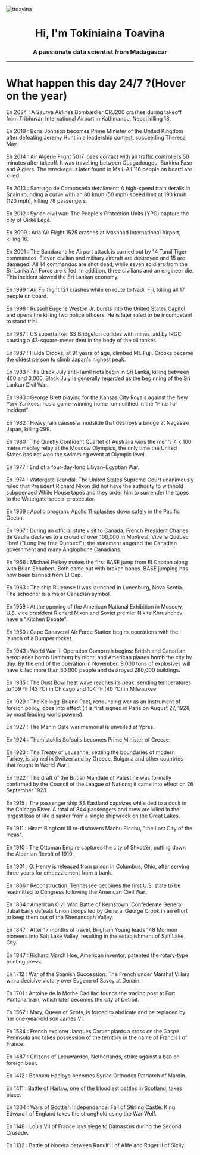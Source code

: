 
<p align="left"> <img src="https://komarev.com/ghpvc/?username=ttoavina&label=Profile%20views&color=0e75b6&style=flat" alt="ttoavina" /> </p>
<h1 align="center">Hi, I'm Tokiniaina Toavina</h1>
<h3 align="center">A passionate data scientist from Madagascar</h3>
    
<hr/>
<h1> What happen this day 24/7 ?(Hover on the year)</h1>

En 2024 : A Saurya Airlines Bombardier CRJ200 crashes during takeoff from Tribhuvan International Airport in Kathmandu, Nepal killing 18.
<br/><br/>
En 2019 : Boris Johnson becomes Prime Minister of the United Kingdom after defeating Jeremy Hunt in a leadership contest, succeeding Theresa May.
<br/><br/>
En 2014 : Air Algérie Flight 5017 loses contact with air traffic controllers 50 minutes after takeoff. It was travelling between Ouagadougou, Burkina Faso and Algiers. The wreckage is later found in Mali. All 116 people on board are killed.
<br/><br/>
En 2013 : Santiago de Compostela derailment: A high-speed train derails in Spain rounding a curve with an 80 km/h (50 mph) speed limit at 190 km/h (120 mph), killing 78 passengers.
<br/><br/>
En 2012 : Syrian civil war: The People's Protection Units (YPG) capture the city of Girkê Legê.
<br/><br/>
En 2009 : Aria Air Flight 1525 crashes at Mashhad International Airport, killing 16.
<br/><br/>
En 2001 : The Bandaranaike Airport attack is carried out by 14 Tamil Tiger commandos. Eleven civilian and military aircraft are destroyed and 15 are damaged. All 14 commandos are shot dead, while seven soldiers from the Sri Lanka Air Force are killed. In addition, three civilians and an engineer die. This incident slowed the Sri Lankan economy.
<br/><br/>
En 1999 : Air Fiji flight 121 crashes while en route to Nadi, Fiji, killing all 17 people on board.
<br/><br/>
En 1998 : Russell Eugene Weston Jr. bursts into the United States Capitol and opens fire killing two police officers. He is later ruled to be incompetent to stand trial.
<br/><br/>
En 1987 : US supertanker SS Bridgeton collides with mines laid by IRGC causing a 43-square-meter dent in the body of the oil tanker.
<br/><br/>
En 1987 : Hulda Crooks, at 91 years of age, climbed Mt. Fuji. Crooks became the oldest person to climb Japan's highest peak.
<br/><br/>
En 1983 : The Black July anti-Tamil riots begin in Sri Lanka, killing between 400 and 3,000. Black July is generally regarded as the beginning of the Sri Lankan Civil War.
<br/><br/>
En 1983 : George Brett playing for the Kansas City Royals against the New York Yankees, has a game-winning home run nullified in the "Pine Tar Incident".
<br/><br/>
En 1982 : Heavy rain causes a mudslide that destroys a bridge at Nagasaki, Japan, killing 299.
<br/><br/>
En 1980 : The Quietly Confident Quartet of Australia wins the men's 4 x 100 metre medley relay at the Moscow Olympics, the only time the United States has not won the swimming event at Olympic level.
<br/><br/>
En 1977 : End of a four-day-long Libyan–Egyptian War.
<br/><br/>
En 1974 : Watergate scandal: The United States Supreme Court unanimously ruled that President Richard Nixon did not have the authority to withhold subpoenaed White House tapes and they order him to surrender the tapes to the Watergate special prosecutor.
<br/><br/>
En 1969 : Apollo program: Apollo 11 splashes down safely in the Pacific Ocean.
<br/><br/>
En 1967 : During an official state visit to Canada, French President Charles de Gaulle declares to a crowd of over 100,000 in Montreal: Vive le Québec libre! ("Long live free Quebec!"); the statement angered the Canadian government and many Anglophone Canadians.
<br/><br/>
En 1966 : Michael Pelkey makes the first BASE jump from El Capitan along with Brian Schubert. Both came out with broken bones. BASE jumping has now been banned from El Cap.
<br/><br/>
En 1963 : The ship Bluenose II was launched in Lunenburg, Nova Scotia. The schooner is a major Canadian symbol.
<br/><br/>
En 1959 : At the opening of the American National Exhibition in Moscow, U.S. vice president Richard Nixon and Soviet premier Nikita Khrushchev have a "Kitchen Debate".
<br/><br/>
En 1950 : Cape Canaveral Air Force Station begins operations with the launch of a Bumper rocket.
<br/><br/>
En 1943 : World War II: Operation Gomorrah begins: British and Canadian aeroplanes bomb Hamburg by night, and American planes bomb the city by day. By the end of the operation in November, 9,000 tons of explosives will have killed more than 30,000 people and destroyed 280,000 buildings.
<br/><br/>
En 1935 : The Dust Bowl heat wave reaches its peak, sending temperatures to 109 °F (43 °C) in Chicago and 104 °F (40 °C) in Milwaukee.
<br/><br/>
En 1929 : The Kellogg–Briand Pact, renouncing war as an instrument of foreign policy, goes into effect (it is first signed in Paris on August 27, 1928, by most leading world powers).
<br/><br/>
En 1927 : The Menin Gate war memorial is unveiled at Ypres.
<br/><br/>
En 1924 : Themistoklis Sofoulis becomes Prime Minister of Greece.
<br/><br/>
En 1923 : The Treaty of Lausanne, settling the boundaries of modern Turkey, is signed in Switzerland by Greece, Bulgaria and other countries that fought in World War I.
<br/><br/>
En 1922 : The draft of the British Mandate of Palestine was formally confirmed by the Council of the League of Nations; it came into effect on 26 September 1923.
<br/><br/>
En 1915 : The passenger ship SS Eastland capsizes while tied to a dock in the Chicago River. A total of 844 passengers and crew are killed in the largest loss of life disaster from a single shipwreck on the Great Lakes.
<br/><br/>
En 1911 : Hiram Bingham III re-discovers Machu Picchu, "the Lost City of the Incas".
<br/><br/>
En 1910 : The Ottoman Empire captures the city of Shkodër, putting down the Albanian Revolt of 1910.
<br/><br/>
En 1901 : O. Henry is released from prison in Columbus, Ohio, after serving three years for embezzlement from a bank.
<br/><br/>
En 1866 : Reconstruction: Tennessee becomes the first U.S. state to be readmitted to Congress following the American Civil War.
<br/><br/>
En 1864 : American Civil War: Battle of Kernstown: Confederate General Jubal Early defeats Union troops led by General George Crook in an effort to keep them out of the Shenandoah Valley.
<br/><br/>
En 1847 : After 17 months of travel, Brigham Young leads 148 Mormon pioneers into Salt Lake Valley, resulting in the establishment of Salt Lake City.
<br/><br/>
En 1847 : Richard March Hoe,  American inventor, patented the rotary-type printing press.
<br/><br/>
En 1712 : War of the Spanish Succession: The French under Marshal Villars win a decisive victory over Eugene of Savoy at Denain.
<br/><br/>
En 1701 : Antoine de la Mothe Cadillac founds the trading post at Fort Pontchartrain, which later becomes the city of Detroit.
<br/><br/>
En 1567 : Mary, Queen of Scots, is forced to abdicate and be replaced by her one-year-old son James VI.
<br/><br/>
En 1534 : French explorer Jacques Cartier plants a cross on the Gaspé Peninsula and takes possession of the territory in the name of Francis I of France.
<br/><br/>
En 1487 : Citizens of Leeuwarden, Netherlands, strike against a ban on foreign beer.
<br/><br/>
En 1412 : Behnam Hadloyo becomes Syriac Orthodox Patriarch of Mardin.
<br/><br/>
En 1411 : Battle of Harlaw, one of the bloodiest battles in Scotland, takes place.
<br/><br/>
En 1304 : Wars of Scottish Independence: Fall of Stirling Castle: King Edward I of England takes the stronghold using the War Wolf.
<br/><br/>
En 1148 : Louis VII of France lays siege to Damascus during the Second Crusade.
<br/><br/>
En 1132 : Battle of Nocera between Ranulf II of Alife and Roger II of Sicily.
<br/><br/>
